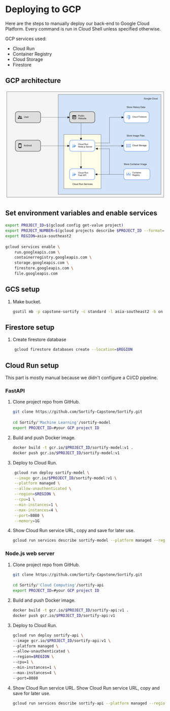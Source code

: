 # Deploying to GCP

Here are the steps to manually deploy our back-end to Google Cloud Platform. Every command is run in Cloud Shell unless specified otherwise.

GCP services used:

- Cloud Run
- Container Registry
- Cloud Storage
- Firestore

## GCP architecture

![GCP architecture](gcp-design.png)

## Set environment variables and enable services

```bash
export PROJECT_ID=$(gcloud config get-value project)
export PROJECT_NUMBER=$(gcloud projects describe $PROJECT_ID --format='value(projectNumber)')
export REGION=asia-southeast2

gcloud services enable \
    run.googleapis.com \
    containerregistry.googleapis.com \
    storage.googleapis.com \
    firestore.googleapis.com \
    file.googleapis.com
```

## GCS setup

1. Make bucket.

   ```bash
   gsutil mb -p capstone-sortify -c standard -l asia-southeast2 -b on gs://sortify-app
   ```


## Firestore setup

1. Create firestore database

```bash
    gcloud firestore databases create --location=$REGION
```

## Cloud Run setup

This part is mostly manual because we didn't configure a CI/CD pipeline.

### FastAPI

1.  Clone project repo from GitHub.

    ```bash
    git clone https://github.com/Sortify-Capstone/Sortify.git
    
    cd Sortify/'Machine Learning'/sortify-model
    export PROJECT_ID=#your GCP project ID
    ```

2.  Build and push Docker image.

    ```bash
    docker build -t gcr.io/$PROJECT_ID/sortify-model:v1 .
    docker push gcr.io/$PROJECT_ID/sortify-model:v1

    ```

3.  Deploy to Cloud Run.

```bash
    gcloud run deploy sortify-model \
    --image gcr.io/$PROJECT_ID/sortify-model:v1 \
    --platform managed \
    --allow-unauthenticated \
    --region=$REGION \
    --cpu=1 \
    --min-instances=1 \
    --max-instances=4 \
    --port=8080 \
    --memory=1G
```

4.  Show Cloud Run service URL, copy and save for later use.

    ```bash
    gcloud run services describe sortify-model --platform managed --region $REGION --format 'value(status.url)'
    ```

### Node.js web server

1. Clone project repo from GitHub.

   ```bash
   git clone https://github.com/Sortify-Capstone/Sortify.git

   cd Sortify/'Cloud Computing'/sortify-api
   export PROJECT_ID=#your GCP project ID
   ```

2. Build and push Docker image.

   ```bash
   docker build -t gcr.io/$PROJECT_ID/sortify-api:v1 .
   docker push gcr.io/$PROJECT_ID/sortify-api:v1

   ```

3. Deploy to Cloud Run.

   ```bash
   gcloud run deploy sortify-api \
   --image gcr.io/$PROJECT_ID/sortify-api:v1 \
   --platform managed \
   --allow-unauthenticated \
   --region=$REGION \
   --cpu=1 \
   --min-instances=1 \
   --max-instances=4 \
   --port=8080

   ```

4. Show Cloud Run service URL.
    Show Cloud Run service URL, copy and save for later use.
   ```bash
   gcloud run services describe sortify-api --platform managed --region $REGION --format 'value(status.url)'
   ```
